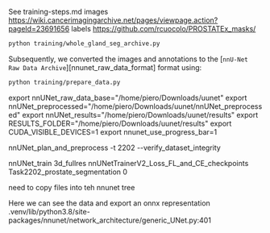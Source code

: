 See training-steps.md
images https://wiki.cancerimagingarchive.net/pages/viewpage.action?pageId=23691656
labels https://github.com/rcuocolo/PROSTATEx_masks/

```bash
python training/whole_gland_seg_archive.py
```

Subsequently, we converted the images and annotations to the [`nnU-Net Raw Data Archive`][nnunet_raw_data_format] format using:

```bash
python training/prepare_data.py
```


export nnUNet_raw_data_base="/home/piero/Downloads/uunet"
export nnUNet_preprocessed="/home/piero/Downloads/uunet/nnUNet_preprocessed"
export nnUNet_results="/home/piero/Downloads/uunet/results"
export RESULTS_FOLDER="/home/piero/Downloads/uunet/results"
export CUDA_VISIBLE_DEVICES=1
export nnunet_use_progress_bar=1

nnUNet_plan_and_preprocess -t 2202 --verify_dataset_integrity

nnUNet_train 3d_fullres nnUNetTrainerV2_Loss_FL_and_CE_checkpoints Task2202_prostate_segmentation 0

need to copy files into teh nnunet tree

Here we can see the data and export an onnx representation
.venv/lib/python3.8/site-packages/nnunet/network_architecture/generic_UNet.py:401

